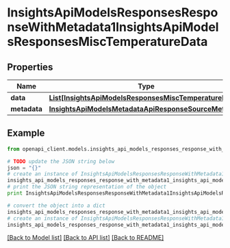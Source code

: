 # InsightsApiModelsResponsesResponseWithMetadata1InsightsApiModelsResponsesMiscTemperatureData


## Properties
Name | Type | Description | Notes
------------ | ------------- | ------------- | -------------
**data** | [**List[InsightsApiModelsResponsesMiscTemperatureData]**](InsightsApiModelsResponsesMiscTemperatureData.md) |  | [optional] 
**metadata** | [**InsightsApiModelsMetadataApiResponseSourceMetadata**](InsightsApiModelsMetadataApiResponseSourceMetadata.md) |  | [optional] 

## Example

```python
from openapi_client.models.insights_api_models_responses_response_with_metadata1_insights_api_models_responses_misc_temperature_data import InsightsApiModelsResponsesResponseWithMetadata1InsightsApiModelsResponsesMiscTemperatureData

# TODO update the JSON string below
json = "{}"
# create an instance of InsightsApiModelsResponsesResponseWithMetadata1InsightsApiModelsResponsesMiscTemperatureData from a JSON string
insights_api_models_responses_response_with_metadata1_insights_api_models_responses_misc_temperature_data_instance = InsightsApiModelsResponsesResponseWithMetadata1InsightsApiModelsResponsesMiscTemperatureData.from_json(json)
# print the JSON string representation of the object
print InsightsApiModelsResponsesResponseWithMetadata1InsightsApiModelsResponsesMiscTemperatureData.to_json()

# convert the object into a dict
insights_api_models_responses_response_with_metadata1_insights_api_models_responses_misc_temperature_data_dict = insights_api_models_responses_response_with_metadata1_insights_api_models_responses_misc_temperature_data_instance.to_dict()
# create an instance of InsightsApiModelsResponsesResponseWithMetadata1InsightsApiModelsResponsesMiscTemperatureData from a dict
insights_api_models_responses_response_with_metadata1_insights_api_models_responses_misc_temperature_data_form_dict = insights_api_models_responses_response_with_metadata1_insights_api_models_responses_misc_temperature_data.from_dict(insights_api_models_responses_response_with_metadata1_insights_api_models_responses_misc_temperature_data_dict)
```
[[Back to Model list]](../README.md#documentation-for-models) [[Back to API list]](../README.md#documentation-for-api-endpoints) [[Back to README]](../README.md)


